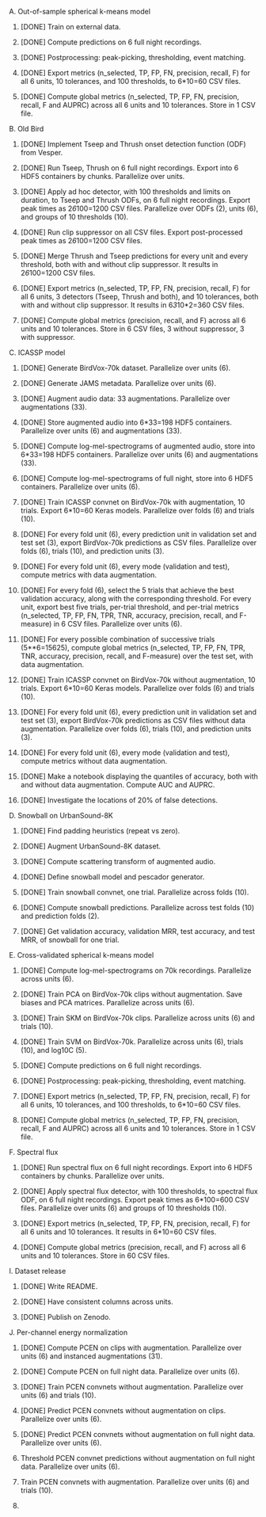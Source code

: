 A. Out-of-sample spherical k-means model
1. [DONE] Train on external data.

2. [DONE] Compute predictions on 6 full night recordings.

3. [DONE] Postprocessing: peak-picking, thresholding, event matching.

4. [DONE] Export metrics (n_selected, TP, FP, FN, precision, recall, F)
for all 6 units, 10 tolerances, and 100 thresholds, to 6*10=60 CSV files.

5. [DONE] Compute global metrics (n_selected, TP, FP, FN, precision, recall, F and AUPRC) across all 6 units and 10 tolerances. Store in 1 CSV file.


B. Old Bird
1. [DONE] Implement Tseep and Thrush onset detection function (ODF) from Vesper.

2. [DONE] Run Tseep, Thrush on 6 full night recordings. Export into 6 HDF5 containers by chunks. Parallelize over units.

3. [DONE] Apply ad hoc detector, with 100 thresholds and limits on duration, to Tseep and Thrush ODFs, on 6 full night recordings. Export peak times as 2*6*100=1200 CSV files. Parallelize over ODFs (2), units (6), and groups of 10 thresholds (10).

4. [DONE] Run clip suppressor on all CSV files. Export post-processed peak times as 2*6*100=1200 CSV files.

5. [DONE] Merge Thrush and Tseep predictions for every unit and every threshold, both with and without clip suppressor. It results in 2*6*100=1200 CSV files.

6. [DONE] Export metrics (n_selected, TP, FP, FN, precision, recall, F) for all 6 units, 3 detectors (Tseep, Thrush and both), and 10 tolerances, both with and without clip suppressor. It results in 6*3*10*2=360 CSV files.

7. [DONE] Compute global metrics (precision, recall, and F) across all 6 units and 10 tolerances. Store in 6 CSV files, 3 without suppressor, 3 with suppressor.


C. ICASSP model
1. [DONE] Generate BirdVox-70k dataset. Parallelize over units (6).

2. [DONE] Generate JAMS metadata. Parallelize over units (6).

3. [DONE] Augment audio data: 33 augmentations. Parallelize over augmentations (33).

4. [DONE] Store augmented audio into 6*33=198 HDF5 containers. Parallelize over units (6) and augmentations (33).

5. [DONE] Compute log-mel-spectrograms of augmented audio, store into 6*33=198 HDF5 containers. Parallelize over units (6) and augmentations (33).

6. [DONE] Compute log-mel-spectrograms of full night, store into 6 HDF5 containers. Parallelize over units (6).

7. [DONE] Train ICASSP convnet on BirdVox-70k with augmentation, 10 trials. Export 6*10=60 Keras models. Parallelize over folds (6) and trials (10).

8. [DONE] For every fold unit (6), every prediction unit in validation set and test set (3), export BirdVox-70k predictions as CSV files. Parallelize over folds (6), trials (10), and prediction units (3).

9. [DONE] For every fold unit (6), every mode (validation and test), compute metrics with data augmentation.

10. [DONE] For every fold (6), select the 5 trials that achieve the best validation accuracy, along with the corresponding threshold. For every unit, export best five trials, per-trial threshold, and per-trial metrics (n_selected, TP, FP, FN, TPR, TNR, accuracy, precision, recall, and F-measure) in 6 CSV files. Parallelize over units (6).

11. [DONE] For every possible combination of successive trials (5**6=15625), compute global metrics (n_selected, TP, FP, FN, TPR, TNR, accuracy, precision, recall, and F-measure) over the test set, with data augmentation.

12. [DONE] Train ICASSP convnet on BirdVox-70k without augmentation, 10 trials. Export 6*10=60 Keras models. Parallelize over folds (6) and trials (10).

13. [DONE] For every fold unit (6), every prediction unit in validation set and test set (3), export BirdVox-70k predictions as CSV files without data augmentation. Parallelize over folds (6), trials (10), and prediction units (3).

14. [DONE] For every fold unit (6), every mode (validation and test), compute metrics without data augmentation.

15. [DONE] Make a notebook displaying the quantiles of accuracy, both with and without data augmentation. Compute AUC and AUPRC.

16. [DONE] Investigate the locations of 20% of false detections.


D. Snowball on UrbanSound-8K
1. [DONE] Find padding heuristics (repeat vs zero).

2. [DONE] Augment UrbanSound-8K dataset.

3. [DONE] Compute scattering transform of augmented audio.

4. [DONE] Define snowball model and pescador generator.

5. [DONE] Train snowball convnet, one trial. Parallelize across folds (10).

6. [DONE] Compute snowball predictions. Parallelize across test folds (10) and prediction folds (2).

7. [DONE] Get validation accuracy, validation MRR, test accuracy, and test MRR, of snowball for one trial.


E. Cross-validated spherical k-means model
1. [DONE] Compute log-mel-spectrograms on 70k recordings. Parallelize across units (6).

2. [DONE] Train PCA on BirdVox-70k clips without augmentation. Save biases and PCA matrices. Parallelize across units (6).

3. [DONE] Train SKM on BirdVox-70k clips. Parallelize across units (6) and trials (10).

4. [DONE] Train SVM on BirdVox-70k. Parallelize across units (6), trials (10), and log10C (5).

5. [DONE] Compute predictions on 6 full night recordings.

6. [DONE] Postprocessing: peak-picking, thresholding, event matching.

7. [DONE] Export metrics (n_selected, TP, FP, FN, precision, recall, F)
for all 6 units, 10 tolerances, and 100 thresholds, to 6*10=60 CSV files.

8. [DONE] Compute global metrics (n_selected, TP, FP, FN, precision, recall, F and AUPRC) across all 6 units and 10 tolerances. Store in 1 CSV file.


F. Spectral flux
1. [DONE] Run spectral flux on 6 full night recordings. Export into 6 HDF5 containers by chunks. Parallelize over units.

2. [DONE] Apply spectral flux detector, with 100 thresholds, to spectral flux ODF, on 6 full night recordings. Export peak times as 6*100=600 CSV files. Parallelize over units (6) and groups of 10 thresholds (10).

3. [DONE] Export metrics (n_selected, TP, FP, FN, precision, recall, F) for all 6 units and 10 tolerances. It results in 6*10=60 CSV files.

4. [DONE] Compute global metrics (precision, recall, and F) across all 6 units and 10 tolerances. Store in 60 CSV files.


I. Dataset release
1. [DONE] Write README.

2. [DONE] Have consistent columns across units.

3. [DONE] Publish on Zenodo.


J. Per-channel energy normalization
1. [DONE] Compute PCEN on clips with augmentation. Parallelize over units (6) and instanced augmentations (31).

2. [DONE] Compute PCEN on full night data. Parallelize over units (6).

3. [DONE] Train PCEN convnets without augmentation. Parallelize over units (6) and trials (10).

4. [DONE] Predict PCEN convnets without augmentation on clips. Parallelize over units (6).

5. [DONE] Predict PCEN convnets without augmentation on full night data. Parallelize over units (6).

6. Threshold PCEN convnet predictions without augmentation on full night data. Parallelize over units (6).

7. Train PCEN convnets with augmentation. Parallelize over units (6) and trials (10).

8. 